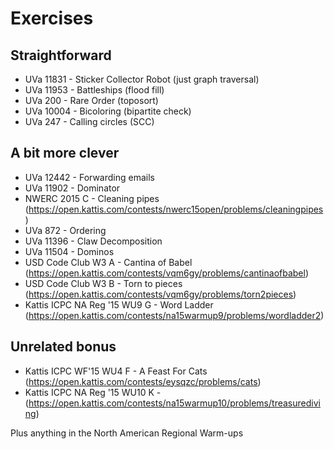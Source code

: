 Exercises
=========

Straightforward
---------------
- UVa 11831 - Sticker Collector Robot (just graph traversal)
- UVa 11953 - Battleships (flood fill)
- UVa 200 - Rare Order (toposort)
- UVa 10004 - Bicoloring (bipartite check)
- UVa 247 - Calling circles (SCC)

A bit more clever
-----------------
- UVa 12442 - Forwarding emails
- UVa 11902 - Dominator
- NWERC 2015 C - Cleaning pipes (https://open.kattis.com/contests/nwerc15open/problems/cleaningpipes)
- UVa 872 - Ordering
- UVa 11396 - Claw Decomposition
- UVa 11504 - Dominos
- USD Code Club W3 A - Cantina of Babel (https://open.kattis.com/contests/vqm6gy/problems/cantinaofbabel)
- USD Code Club W3 B - Torn to pieces (https://open.kattis.com/contests/vqm6gy/problems/torn2pieces)
- Kattis ICPC NA Reg '15 WU9 G - Word Ladder (https://open.kattis.com/contests/na15warmup9/problems/wordladder2)

Unrelated bonus
---------------
- Kattis ICPC WF'15 WU4 F - A Feast For Cats (https://open.kattis.com/contests/eysqzc/problems/cats)
- Kattis ICPC NA Reg '15 WU10 K - (https://open.kattis.com/contests/na15warmup10/problems/treasurediving)

Plus anything in the North American Regional Warm-ups
